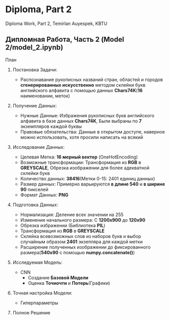 # Diploma, Part 2
Diploma Work, Part 2, Temirlan Auyespek, KBTU

## Дипломная Работа, Часть 2 (Model 2/model_2.ipynb) 

План

1. Постановка Задачи:
   - Распознавание рукописных названий стран, областей и городов **сгенерированных искусственно** методом склейки букв английского алфавита с помощью данных **Chars74K**(**16** наименовании, меток)
   
2. Получение Данных:
   - Нужные Данные:     Избражения рукописных букв английского алфавита в базе данных **Chars74K**, Были выбраны по **7** экземпляров каждой буквы
   - Правовые обязательства:  Данные в открытом доступе, наверное можно использовать, хотя просили написать на всякий       

3. Исследование Данных:
   - Целевая Метка:              **16 мерный вектор** (OneHotEncoding)
   - Возможные трансформации:    Трансформация из **RGB** в **GREYSCALE**, Обрезка изображении для более адекватной склейки букв
   - Количество данных:       **38416**(Метки 0-15: 2401 единиц данных)
   - Размер данных:           Примерно варьируются **в длине 540** и **в ширине 90** пикселей
   - Формат Данных:           **PNG**
   
4. Подготовка Данных:
   - Нормализация:              Деление всех значении на 255
   - Изменение начального размера: С **1200х900** до **120х90**
   - Обрезка избражении (Библиотека **PIL**)
   - Трансформация из **RGB** в **GREYSCALE**
   - Склейка всевозможных слов из наборов букв и выбор случайным образом **2401** экзепляра для каждой метки
   - Расширение полученных изображении до фиксированного размера(**540х90** с помощью **numpy.concatenate()**)
   
5. Исследуемая Модель:
   - CNN
     - Создание **Базовой Модели**
     - Оценка **Точночти** и **Потерь**(Графики)
   
6. Точная настройка Модели:
   - Гиперпараметры
   
7. Полное Решение
